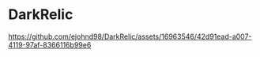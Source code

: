 # DarkRelic

https://github.com/ejohnd98/DarkRelic/assets/16963546/42d91ead-a007-4119-97af-8366116b99e6

